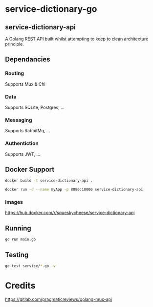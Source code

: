 # service-dictionary-go

## service-dictionary-api

A Golang REST API built whilst attempting to keep to clean architecture principle.

## Dependancies



### Routing

Supports Mux & Chi

### Data

Supports SQLite, Postgres, ...

### Messaging

Supports RabbitMq, ...

### Authentiction

Supports JWT, ...

## Docker Support

```bash
docker build -t service-dictionary-api .
```

```bash
docker run -d --name myApp -p 8080:10000 service-dictionary-api
```
### Images
https://hub.docker.com/r/squeskycheese/service-dictionary-api


## Running

```bash
go run main.go   
```
## Testing

```bash
go test service/*.go -v
```

# Credits

https://gitlab.com/pragmaticreviews/golang-mux-api